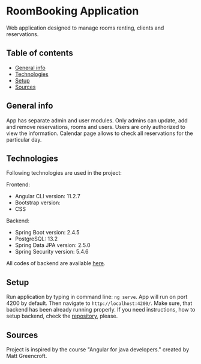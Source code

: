 # RoomBooking Application

Web application designed to manage rooms renting, clients and reservations.

## Table of contents

- [General info](#general-info)
- [Technologies](#Technologies)
- [Setup](#Setup)
- [Sources](#Sources)

## General info

App has separate admin and user modules. Only admins can update, add and remove reservations, rooms and users. Users are only authorized to view the information. Calendar page allows to check all reservations for the particular day.

## Technologies

Following technologies are used in the project:

Frontend:

- Angular CLI version: 11.2.7
- Bootstrap version:
- CSS

Backend:

- Spring Boot version: 2.4.5
- PostgreSQL: 13.2
- Spring Data JPA version: 2.5.0
- Spring Security version: 5.4.6

All codes of backend are available [here](https://github.com/zubuxx/RoomBookingBackend).

## Setup

Run application by typing in command line: `ng serve`. App will run on port 4200 by default. Then navigate to `http://localhost:4200/`. Make sure, that backend has been already running properly.
If you need instructions, how to setup backend, check the [repository](https://github.com/zubuxx/RoomBookingBackend), please.

## Sources

Project is inspired by the course
"Angular for java developers." created by Matt Greencroft.
